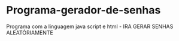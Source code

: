 # Programa-gerador-de-senhas
Programa com a linguagem java script e html - IRA GERAR SENHAS ALEATÓRIAMENTE
